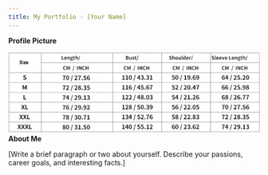 ```yaml
---
title: My Portfolio - [Your Name]
---
```


**Profile Picture**

![](/asssets/1.png)  **About Me**

[Write a brief paragraph or two about yourself. Describe your passions, career goals, and interesting facts.]
